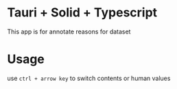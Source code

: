 # Tauri + Solid + Typescript

This app is for annotate reasons for dataset

# Usage

use `ctrl + arrow key` to switch contents or human values

